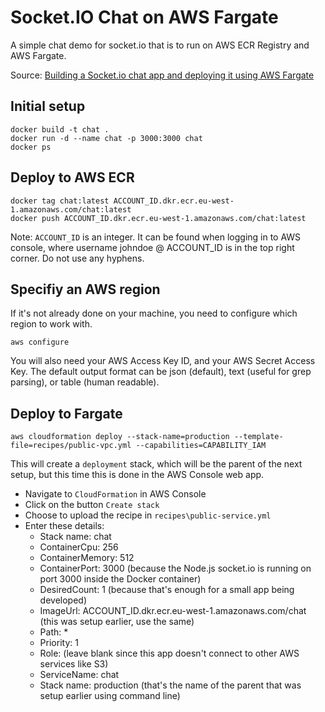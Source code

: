 # Socket.IO Chat on AWS Fargate

A simple chat demo for socket.io that is to run on AWS ECR Registry and AWS Fargate.

Source: [Building a Socket.io chat app and deploying it using AWS Fargate](https://medium.com/containers-on-aws/building-a-socket-io-chat-app-and-deploying-it-using-aws-fargate-86fd7cbce13f)

## Initial setup

```
docker build -t chat .
docker run -d --name chat -p 3000:3000 chat
docker ps
```

## Deploy to AWS ECR

```
docker tag chat:latest ACCOUNT_ID.dkr.ecr.eu-west-1.amazonaws.com/chat:latest
docker push ACCOUNT_ID.dkr.ecr.eu-west-1.amazonaws.com/chat:latest
```

Note: `ACCOUNT_ID` is an integer. It can be found when logging in to AWS console, where username johndoe @ ACCOUNT_ID is in the top right corner. Do not use any hyphens.

## Specifiy an AWS region

If it's not already done on your machine, you need to configure which region to work with.

```
aws configure
```

You will also need your AWS Access Key ID, and your AWS Secret Access Key. The default output format can be json (default), text (useful for grep parsing), or table (human readable).

## Deploy to Fargate

```
aws cloudformation deploy --stack-name=production --template-file=recipes/public-vpc.yml --capabilities=CAPABILITY_IAM
```

This will create a `deployment` stack, which will be the parent of the next setup, but this time this is done in the AWS Console web app.

- Navigate to `CloudFormation` in AWS Console
- Click on the button `Create stack`
- Choose to upload the recipe in `recipes\public-service.yml`
- Enter these details:
  - Stack name: chat
  - ContainerCpu: 256
  - ContainerMemory: 512
  - ContainerPort: 3000 (because the Node.js socket.io is running on port 3000 inside the Docker container)
  - DesiredCount: 1 (because that's enough for a small app being developed)
  - ImageUrl: ACCOUNT_ID.dkr.ecr.eu-west-1.amazonaws.com/chat (this was setup earlier, use the same)
  - Path: *
  - Priority: 1
  - Role: (leave blank since this app doesn't connect to other AWS services like S3)
  - ServiceName: chat
  - Stack name: production (that's the name of the parent that was setup earlier using command line)
